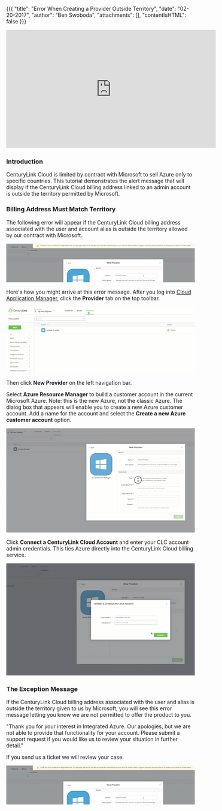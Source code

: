 {{{
"title": "Error When Creating a Provider Outside Territory",
"date": "02-20-2017",
"author": "Ben Swoboda",
"attachments": [],
"contentIsHTML": false
}}}

<iframe width="560" height="315" src="https://player.vimeo.com/video/204243434" frameborder="0" allowfullscreen></iframe>

### Introduction

CenturyLink Cloud is limited by contract with Microsoft to sell Azure only to specific countries. This tutorial demonstrates the alert message that will display if the CenturyLink Cloud billing address linked to an admin account is outside the territory permitted by Microsoft.

### Billing Address Must Match Territory

The following error will appear if the CenturyLink Cloud billing address associated with the user and account alias is outside the territory allowed by our contract with Microsoft.

![Cloud Application Manager Error: Outside of Territory](../images/cloud-application-manager-territory2.png)

Here's how you might arrive at this error message. After you log into [Cloud Application Manager](https://www.ctl.io/cloud-application-manager), click the **Provider** tab on the top toolbar.

![Cloud Application Manager Create New Provider](../images/cloud-application-manager-error3.png)

Then click **New Provider** on the left navigation bar.

Select **Azure Resource Manager** to build a customer account in the current Microsoft Azure. Note: this is the new Azure, not the classic Azure. The dialog box that appears will enable you to create a new Azure customer account. Add a name for the account and select the **Create a new Azure customer account** option.

![Cloud Application Manager New Provider Details](../images/cloud-application-manager-error4.png)

Click **Connect a CenturyLink Cloud Account** and enter your CLC account admin credentials. This ties Azure directly into the CenturyLink Cloud billing service.

![Connect New Provider to a CenturyLink Cloud Account](../images/cloud-application-manager-error5.png)

### The Exception Message

If the CenturyLink Cloud billing address associated with the user and alias is outside the territory given to us by Microsoft, you will see this error message letting you know we are not permitted to offer the product to you.

"Thank you for your interest in Integrated Azure. Our apologies, but we are not able to provide that functionality for your account. Please submit a support request if you would like us to review your situation in further detail."

If you send us a ticket we will review your case.

![Cloud Application Manager Error: Account Outside of Terrritory](../images/cloud-application-manager-territory2.png)
